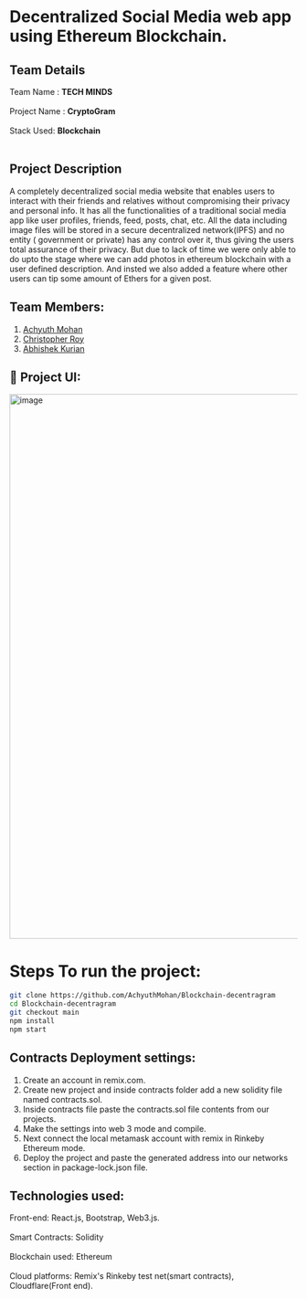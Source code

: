 # Decentralized Social Media web app using Ethereum Blockchain.

## Team Details
Team Name : <b>TECH MINDS</b> <br></br>
Project Name : <b>CryptoGram</b> <br></br>
Stack Used: <b>Blockchain </b><br></br>


## Project Description
A completely decentralized social media website that enables users to interact with their friends and relatives without compromising their privacy and personal info. It has all the functionalities of a traditional social media app like user profiles, friends, feed, posts, chat, etc. All the data including image files will be stored in a secure decentralized network(IPFS) and no entity ( government or private) has any control over it, thus giving the users total assurance of their privacy.
But due to lack of time we were only able to do upto the stage where we can add photos in ethereum blockchain with a user defined description.
And insted we also added a feature where other users can tip some amount of Ethers for a given post.

## Team Members:

 1. [Achyuth Mohan](https://github.com/AchyuthMohan)
2. [Christopher Roy](https://github.com/ChrizRoy)
3. [Abhishek Kurian](https://github.com/omen1650ti)


 ## 🔧 Project UI:
<img width="954" alt="image" src="https://user-images.githubusercontent.com/75477017/165934904-28160451-b730-4822-91f0-12b7fcc9f5ae.png">

# Steps To run the project:
```bash
git clone https://github.com/AchyuthMohan/Blockchain-decentragram
cd Blockchain-decentragram
git checkout main
npm install
npm start
```
## Contracts Deployment settings:
1. Create an account in remix.com.
2. Create new project and inside contracts folder add a new solidity file named contracts.sol.
3. Inside contracts file paste the contracts.sol file contents from our projects.
4. Make the settings into web 3 mode and compile.
5. Next connect the local metamask account with remix in Rinkeby Ethereum mode.
6. Deploy the project and paste the generated address into our networks section in package-lock.json file.

## Technologies used:
Front-end: React.js, Bootstrap, Web3.js.<br></br>
Smart Contracts: Solidity<br></br>
Blockchain used: Ethereum<br></br>
Cloud platforms: Remix's Rinkeby test net(smart contracts), Cloudflare(Front end).


